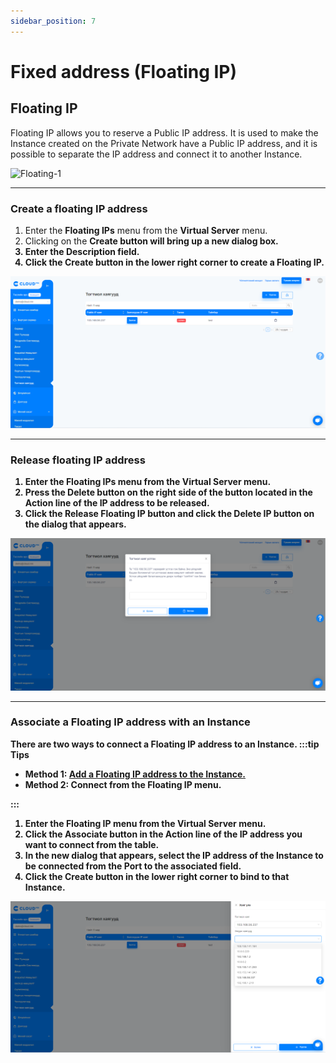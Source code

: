 ```yaml
---
sidebar_position: 7
---
```


# Fixed address (Floating IP)

## Floating IP

Floating IP allows you to reserve a Public IP address. It is used to make the Instance created on the Private Network have a Public IP address, and it is possible to separate the IP address and connect it to another Instance.

  ![Floating-1](https://ics-doc-images.s3.ap-east-1.amazonaws.com/network/network-floating-ip.gif)

<hr></hr>

### Create a floating IP address

<ol>
    <li>Enter the <b>Floating IPs</b> menu from the <b>Virtual Server</b> menu.</li>
    <li>Clicking on the <b>Create<b> button will bring up a new dialog box.</li>
    <li>Enter the Description field.</li>
    <li>Click the <b>Create<b> button in the lower right corner to create a Floating IP.</li>
</ol>

  ![Floating-2](./img/floating/Floating-IP-1.png)

<hr></hr>

### Release floating IP address

<ol>
    <li>Enter the <b>Floating IPs</b> menu from the <b>Virtual Server</b> menu.</li>
    <li>Press the <b>Delete</b> button on the right side of the button located in the Action line of the IP address to be released.</li>
    <li>Click the Release Floating IP button and click the Delete IP button on the dialog that appears.</li>
</ol>

  ![Floating-3](./img/floating/Floating-IP-2.png)

<hr></hr>

### Associate a Floating IP address with an Instance

There are two ways to connect a Floating IP address to an Instance.
:::tip Tips
<ul>
    <li>Method 1: <a href='/userguide/instance#серверт-floating-ip-хаяг-холбох-associate-floating-ip'>Add a Floating IP address to the Instance.</a></li>
    <li>Method 2: Connect from the Floating IP menu.</li>
</ul>
:::

<ol>
    <li>Enter the <b>Floating IP</b> menu from the <b>Virtual Server</b> menu.</li>
    <li>Click the <b>Associate</b> button in the Action line of the IP address you want to connect from the table.</li>
    <li>In the new dialog that appears, select the IP address of the Instance to be connected from the Port to the associated field.</li>
    <li>Click the <b>Create</b> button in the lower right corner to bind to that Instance.</li>
</ol>

  ![Floating-4](./img/floating/Floating-IP-3.png)

